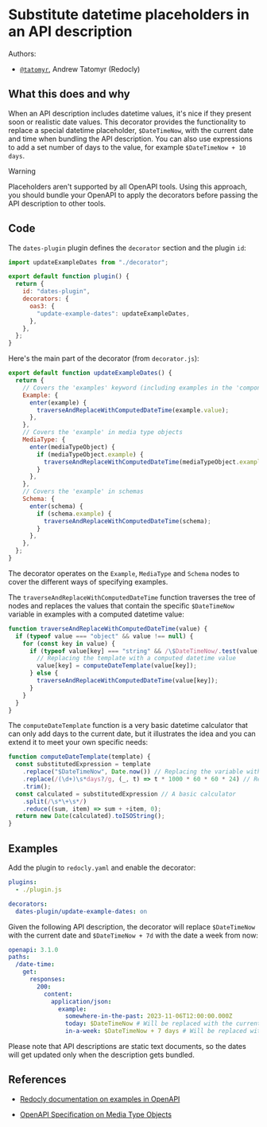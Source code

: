 # Substitute datetime placeholders in an API description

Authors:

- [`@tatomyr`](https://github.com/tatomyr), Andrew Tatomyr (Redocly)

## What this does and why

When an API description includes datetime values, it's nice if they present soon or realistic date values.
This decorator provides the functionality to replace a special datetime placeholder, `$DateTimeNow`, with the current date and time when bundling the API description.
You can also use expressions to add a set number of days to the value, for example `$DateTimeNow + 10 days`.

> [!WARNING]
> Placeholders aren't supported by all OpenAPI tools. Using this approach, you should bundle your OpenAPI to apply the decorators before passing the API description to other tools.

## Code

The `dates-plugin` plugin defines the `decorator` section and the plugin `id`:

```javascript
import updateExampleDates from "./decorator";

export default function plugin() {
  return {
    id: "dates-plugin",
    decorators: {
      oas3: {
        "update-example-dates": updateExampleDates,
      },
    },
  };
}
```

Here's the main part of the decorator (from `decorator.js`):

```javascript
export default function updateExampleDates() {
  return {
    // Covers the 'examples' keyword (including examples in the 'components' section)
    Example: {
      enter(example) {
        traverseAndReplaceWithComputedDateTime(example.value);
      },
    },
    // Covers the 'example' in media type objects
    MediaType: {
      enter(mediaTypeObject) {
        if (mediaTypeObject.example) {
          traverseAndReplaceWithComputedDateTime(mediaTypeObject.example);
        }
      },
    },
    // Covers the 'example' in schemas
    Schema: {
      enter(schema) {
        if (schema.example) {
          traverseAndReplaceWithComputedDateTime(schema);
        }
      },
    },
  };
}
```

The decorator operates on the `Example`, `MediaType` and `Schema` nodes to cover the different ways of specifying examples.

The `traverseAndReplaceWithComputedDateTime` function traverses the tree of nodes and replaces the values that contain the specific `$DateTimeNow` variable in examples with a computed datetime value:

```javascript
function traverseAndReplaceWithComputedDateTime(value) {
  if (typeof value === "object" && value !== null) {
    for (const key in value) {
      if (typeof value[key] === "string" && /\$DateTimeNow/.test(value[key])) {
        // Replacing the template with a computed datetime value
        value[key] = computeDateTemplate(value[key]);
      } else {
        traverseAndReplaceWithComputedDateTime(value[key]);
      }
    }
  }
}
```

The `computeDateTemplate` function is a very basic datetime calculator that can only add days to the current date, but it illustrates the idea and you can extend it to meet your own specific needs:

```javascript
function computeDateTemplate(template) {
  const substitutedExpression = template
    .replace("$DateTimeNow", Date.now()) // Replacing the variable with the current date in milliseconds
    .replace(/(\d+)\s*days?/g, (_, t) => t * 1000 * 60 * 60 * 24) // Replacing days with milliseconds
    .trim();
  const calculated = substitutedExpression // A basic calculator
    .split(/\s*\+\s*/)
    .reduce((sum, item) => sum + +item, 0);
  return new Date(calculated).toISOString();
}
```

## Examples

Add the plugin to `redocly.yaml` and enable the decorator:

```yaml
plugins:
  - ./plugin.js

decorators:
  dates-plugin/update-example-dates: on
```

Given the following API description, the decorator will replace `$DateTimeNow` with the current date and `$DateTimeNow + 7d` with the date a week from now:

```yaml
openapi: 3.1.0
paths:
  /date-time:
    get:
      responses:
        200:
          content:
            application/json:
              example:
                somewhere-in-the-past: 2023-11-06T12:00:00.000Z
                today: $DateTimeNow # Will be replaced with the current date
                in-a-week: $DateTimeNow + 7 days # Will be replaced with the date in a week
```

Please note that API descriptions are static text documents, so the dates will get updated only when the description gets bundled.

## References

- [Redocly documentation on examples in OpenAPI](https://redocly.com/docs/openapi-visual-reference/schemas/#example-and-examples)

- [OpenAPI Specification on Media Type Objects](https://github.com/OAI/OpenAPI-Specification/blob/main/versions/3.1.0.md#media-type-object)
